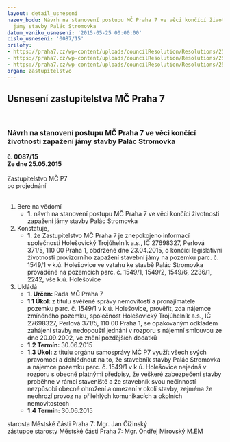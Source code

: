```yaml
---
layout: detail_usneseni
nazev_bodu: Návrh na stanovení postupu MČ Praha 7 ve věci končící životnosti zapažení
  jámy stavby Palác Stromovka
datum_vzniku_usneseni: '2015-05-25 00:00:00'
cislo_usneseni: '0087/15'
prilohy:
- https://praha7.cz/wp-content/uploads/councilResolution/Resolutions/25508/4-15-priloha_01_psjama052015.doc
- https://praha7.cz/wp-content/uploads/councilResolution/Resolutions/25508/4-15-priloha_02_psjama052015.pdf
- https://praha7.cz/wp-content/uploads/councilResolution/Resolutions/25508/4-15-priloha_03_psjama052015.doc
organ: zastupitelstvo
---
```

<div id="ucUsn_pList" class="usn">
	<span><h2>Usnesení zastupitelstva MČ Praha 7 </h2>
<br></span><div class="standBody">
<span><h3>Návrh na stanovení postupu MČ Praha 7 ve věci končící životnosti zapažení jámy stavby Palác Stromovka</h3></span><div class="center">
		<strong>č. 0087/15</strong><br>
	</div>
<div class="center">
		<strong>Ze dne 25.05.2015</strong><br><br>
	</div>Zastupitelstvo MČ P7<br> po projednání<br><br><ol>
<li>Bere na vědomí<ul><li>
<strong>1.</strong> návrh na stanovení postupu MČ Praha 7 ve věci končící životnosti zapažení jámy stavby Palác Stromovka</li></ul>
</li>
<li>Konstatuje,<ul><li>
<strong>1.</strong> že Zastupitelstvo MČ Praha 7 je znepokojeno informací společnosti Holešovický Trojúhelník a.s., IČ 27698327, Perlová 371/5, 110 00 Praha 1, obdržené dne 23.04.2015, o končící legislativní životnosti provizorního zapažení stavební jámy na pozemku parc. č. 1549/1 v k.ú. Holešovice ve vztahu ke stavbě Palác Stromovka prováděné na pozemcích parc. č. 1549/1, 1549/2, 1549/6, 2236/1, 2242, vše k.ú. Holešovice</li></ul>
</li>
<li>Ukládá<ul>
<li>
<strong>1. Určen: </strong>Rada MČ Praha 7</li>
<li>
<strong>1.1 Úkol: </strong>z titulu svěřené správy nemovitostí a pronajímatele pozemku parc. č. 1549/1 v k.ú. Holešovice, prověřit, zda nájemce zmíněného pozemku, společnost Holešovický Trojúhelník a.s., IČ 27698327, Perlová 371/5, 110 00 Praha 1, se opakovaným odkladem zahájení stavby nedopouští jednání v rozporu s nájemní smlouvou ze dne 20.09.2002, ve znění pozdějších dodatků</li>
<li>
<strong>1.2 Termín: </strong>30.06.2015</li>
<li>
<strong>1.3 Úkol: </strong>z titulu orgánu  samosprávy MČ P7 využít všech svých pravomocí a dohlédnout na to, že stavebník stavby Palác Stromovka a nájemce pozemku parc. č. 1549/1 v k.ú. Holešovice nejedná v rozporu s obecně platnými předpisy, že veškeré zabezpečení stavby proběhne v rámci staveniště a že stavebník svou nečinností nezpůsobí obecné ohrožení a omezení v okolí stavby, zejména že neohrozí provoz na přilehlých komunikacích a okolních nemovitostech</li>
<li>
<strong>1.4 Termín: </strong>30.06.2015</li>
</ul>
</li>
</ol>starosta Městské části Praha 7: Mgr. Jan Čižinský<br>zástupce starosty Městské části Praha 7: Mgr. Ondřej Mirovský M.EM
</div>
</div>